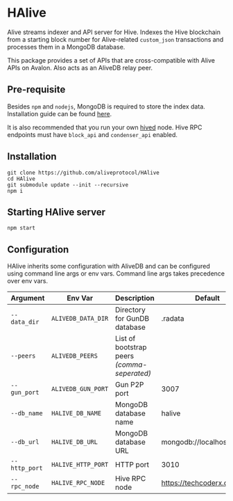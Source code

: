 # HAlive

Alive streams indexer and API server for Hive. Indexes the Hive blockchain from a starting block number for Alive-related `custom_json` transactions and processes them in a MongoDB database.

This package provides a set of APIs that are cross-compatible with Alive APIs on Avalon. Also acts as an AliveDB relay peer.

## Pre-requisite

Besides `npm` and `nodejs`, MongoDB is required to store the index data. Installation guide can be found [here](https://docs.mongodb.com/manual/administration/install-community).

It is also recommended that you run your own [hived](https://gitlab.syncad.com/hive/hive) node. Hive RPC endpoints must have `block_api` and `condenser_api` enabled.

## Installation
```
git clone https://github.com/aliveprotocol/HAlive
cd HAlive
git submodule update --init --recursive
npm i
```

## Starting HAlive server
```
npm start
```

## Configuration

HAlive inherits some configuration with AliveDB and can be configured using command line args or env vars. Command line args takes precedence over env vars.

|Argument|Env Var|Description|Default|
|-|-|-|-|
|`--data_dir`|`ALIVEDB_DATA_DIR`|Directory for GunDB database|.radata|
|`--peers`|`ALIVEDB_PEERS`|List of bootstrap peers *(comma-seperated)*||
|`--gun_port`|`ALIVEDB_GUN_PORT`|Gun P2P port|3007|
|`--db_name`|`HALIVE_DB_NAME`|MongoDB database name|halive|
|`--db_url`|`HALIVE_DB_URL`|MongoDB database URL|mongodb://localhost:27017|
|`--http_port`|`HALIVE_HTTP_PORT`|HTTP port|3010|
|`--rpc_node`|`HALIVE_RPC_NODE`|Hive RPC node|https://techcoderx.com|